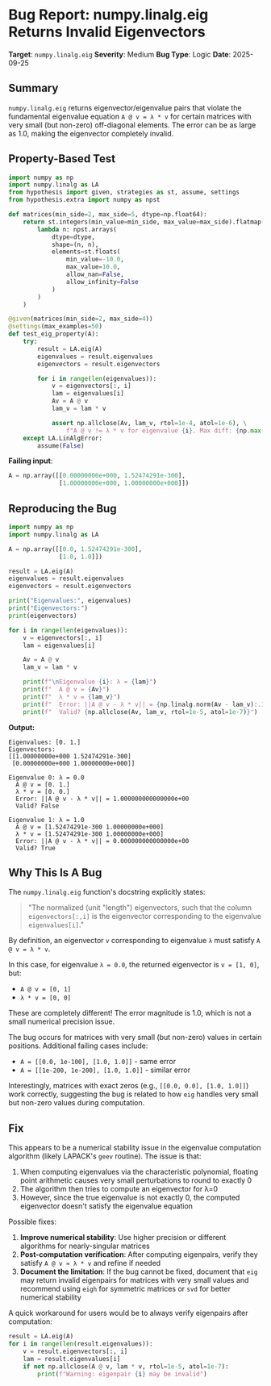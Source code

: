 # Bug Report: numpy.linalg.eig Returns Invalid Eigenvectors

**Target**: `numpy.linalg.eig`
**Severity**: Medium
**Bug Type**: Logic
**Date**: 2025-09-25

## Summary

`numpy.linalg.eig` returns eigenvector/eigenvalue pairs that violate the fundamental eigenvalue equation `A @ v = λ * v` for certain matrices with very small (but non-zero) off-diagonal elements. The error can be as large as 1.0, making the eigenvector completely invalid.

## Property-Based Test

```python
import numpy as np
import numpy.linalg as LA
from hypothesis import given, strategies as st, assume, settings
from hypothesis.extra import numpy as npst

def matrices(min_side=2, max_side=5, dtype=np.float64):
    return st.integers(min_value=min_side, max_value=max_side).flatmap(
        lambda n: npst.arrays(
            dtype=dtype,
            shape=(n, n),
            elements=st.floats(
                min_value=-10.0,
                max_value=10.0,
                allow_nan=False,
                allow_infinity=False
            )
        )
    )

@given(matrices(min_side=2, max_side=4))
@settings(max_examples=50)
def test_eig_property(A):
    try:
        result = LA.eig(A)
        eigenvalues = result.eigenvalues
        eigenvectors = result.eigenvectors

        for i in range(len(eigenvalues)):
            v = eigenvectors[:, i]
            lam = eigenvalues[i]
            Av = A @ v
            lam_v = lam * v

            assert np.allclose(Av, lam_v, rtol=1e-4, atol=1e-6), \
                f"A @ v != λ * v for eigenvalue {i}. Max diff: {np.max(np.abs(Av - lam_v))}"
    except LA.LinAlgError:
        assume(False)
```

**Failing input**:
```python
A = np.array([[0.00000000e+000, 1.52474291e-300],
              [1.00000000e+000, 1.00000000e+000]])
```

## Reproducing the Bug

```python
import numpy as np
import numpy.linalg as LA

A = np.array([[0.0, 1.52474291e-300],
              [1.0, 1.0]])

result = LA.eig(A)
eigenvalues = result.eigenvalues
eigenvectors = result.eigenvectors

print("Eigenvalues:", eigenvalues)
print("Eigenvectors:")
print(eigenvectors)

for i in range(len(eigenvalues)):
    v = eigenvectors[:, i]
    lam = eigenvalues[i]

    Av = A @ v
    lam_v = lam * v

    print(f"\nEigenvalue {i}: λ = {lam}")
    print(f"  A @ v = {Av}")
    print(f"  λ * v = {lam_v}")
    print(f"  Error: ||A @ v - λ * v|| = {np.linalg.norm(Av - lam_v):.15e}")
    print(f"  Valid? {np.allclose(Av, lam_v, rtol=1e-5, atol=1e-7)}")
```

**Output:**
```
Eigenvalues: [0. 1.]
Eigenvectors:
[[1.00000000e+000 1.52474291e-300]
 [0.00000000e+000 1.00000000e+000]]

Eigenvalue 0: λ = 0.0
  A @ v = [0. 1.]
  λ * v = [0. 0.]
  Error: ||A @ v - λ * v|| = 1.000000000000000e+00
  Valid? False

Eigenvalue 1: λ = 1.0
  A @ v = [1.52474291e-300 1.00000000e+000]
  λ * v = [1.52474291e-300 1.00000000e+000]
  Error: ||A @ v - λ * v|| = 0.000000000000000e+00
  Valid? True
```

## Why This Is A Bug

The `numpy.linalg.eig` function's docstring explicitly states:

> "The normalized (unit "length") eigenvectors, such that the column `eigenvectors[:,i]` is the eigenvector corresponding to the eigenvalue `eigenvalues[i]`."

By definition, an eigenvector `v` corresponding to eigenvalue `λ` must satisfy `A @ v = λ * v`.

In this case, for eigenvalue `λ = 0.0`, the returned eigenvector is `v = [1, 0]`, but:
- `A @ v = [0, 1]`
- `λ * v = [0, 0]`

These are completely different! The error magnitude is 1.0, which is not a small numerical precision issue.

The bug occurs for matrices with very small (but non-zero) values in certain positions. Additional failing cases include:
- `A = [[0.0, 1e-100], [1.0, 1.0]]` - same error
- `A = [[1e-200, 1e-200], [1.0, 1.0]]` - similar error

Interestingly, matrices with exact zeros (e.g., `[[0.0, 0.0], [1.0, 1.0]]`) work correctly, suggesting the bug is related to how `eig` handles very small but non-zero values during computation.

## Fix

This appears to be a numerical stability issue in the eigenvalue computation algorithm (likely LAPACK's `geev` routine). The issue is that:

1. When computing eigenvalues via the characteristic polynomial, floating point arithmetic causes very small perturbations to round to exactly 0
2. The algorithm then tries to compute an eigenvector for λ=0
3. However, since the true eigenvalue is not exactly 0, the computed eigenvector doesn't satisfy the eigenvalue equation

Possible fixes:

1. **Improve numerical stability**: Use higher precision or different algorithms for nearly-singular matrices
2. **Post-computation verification**: After computing eigenpairs, verify they satisfy `A @ v ≈ λ * v` and refine if needed
3. **Document the limitation**: If the bug cannot be fixed, document that `eig` may return invalid eigenpairs for matrices with very small values and recommend using `eigh` for symmetric matrices or `svd` for better numerical stability

A quick workaround for users would be to always verify eigenpairs after computation:

```python
result = LA.eig(A)
for i in range(len(result.eigenvalues)):
    v = result.eigenvectors[:, i]
    lam = result.eigenvalues[i]
    if not np.allclose(A @ v, lam * v, rtol=1e-5, atol=1e-7):
        print(f"Warning: eigenpair {i} may be invalid")
```